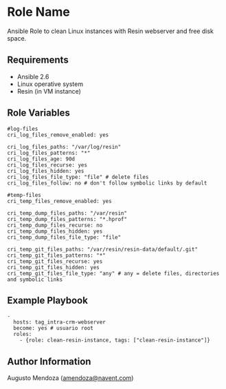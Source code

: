 Role Name
=========

Ansible Role to clean Linux instances with Resin webserver and free disk space.

Requirements
------------

- Ansible 2.6
- Linux operative system
- Resin (in VM instance)

Role Variables
--------------

```
#log-files
cri_log_files_remove_enabled: yes

cri_log_files_paths: "/var/log/resin"
cri_log_files_patterns: "*"
cri_log_files_age: 90d
cri_log_files_recurse: yes
cri_log_files_hidden: yes
cri_log_files_file_type: "file" # delete files
cri_log_files_follow: no # don't follow symbolic links by default

#temp-files
cri_temp_files_remove_enabled: yes

cri_temp_dump_files_paths: "/var/resin"
cri_temp_dump_files_patterns: "*.hprof"
cri_temp_dump_files_recurse: no
cri_temp_dump_files_hidden: yes
cri_temp_dump_files_file_type: "file"

cri_temp_git_files_paths: "/var/resin/resin-data/default/.git"
cri_temp_git_files_patterns: "*"
cri_temp_git_files_recurse: yes
cri_temp_git_files_hidden: yes
cri_temp_git_files_file_type: "any" # any = delete files, directories and symbolic links
```

Example Playbook
----------------

```
- 
  hosts: tag_intra-crm-webserver
  become: yes # usuario root
  roles:
    - {role: clean-resin-instance, tags: ["clean-resin-instance"]}
```


Author Information
------------------

Augusto Mendoza (amendoza@navent.com)

